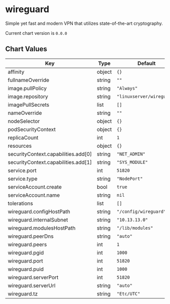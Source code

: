 wireguard
=========
Simple yet fast and modern VPN that utilizes state-of-the-art cryptography.

Current chart version is `0.0.0`





## Chart Values

| Key | Type | Default | Description |
|-----|------|---------|-------------|
| affinity | object | `{}` |  |
| fullnameOverride | string | `""` |  |
| image.pullPolicy | string | `"Always"` |  |
| image.repository | string | `"linuxserver/wireguard"` |  |
| imagePullSecrets | list | `[]` |  |
| nameOverride | string | `""` |  |
| nodeSelector | object | `{}` |  |
| podSecurityContext | object | `{}` |  |
| replicaCount | int | `1` |  |
| resources | object | `{}` |  |
| securityContext.capabilities.add[0] | string | `"NET_ADMIN"` |  |
| securityContext.capabilities.add[1] | string | `"SYS_MODULE"` |  |
| service.port | int | `51820` |  |
| service.type | string | `"NodePort"` |  |
| serviceAccount.create | bool | `true` |  |
| serviceAccount.name | string | `nil` |  |
| tolerations | list | `[]` |  |
| wireguard.configHostPath | string | `"/config/wireguard"` |  |
| wireguard.internalSubnet | string | `"10.13.13.0"` |  |
| wireguard.modulesHostPath | string | `"/lib/modules"` |  |
| wireguard.peerDns | string | `"auto"` |  |
| wireguard.peers | int | `1` |  |
| wireguard.pgid | int | `1000` |  |
| wireguard.port | int | `51820` |  |
| wireguard.puid | int | `1000` |  |
| wireguard.serverPort | int | `51820` |  |
| wireguard.serverUrl | string | `"auto"` |  |
| wireguard.tz | string | `"Etc/UTC"` |  |
